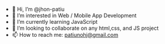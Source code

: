- 👋 Hi, I’m @jhon-patiu
- 👀 I’m interested in Web / Mobile App Development
- 🌱 I’m currently learning JavaScript
- 💞️ I’m looking to collaborate on any html,css, and JS project
- 📫 How to reach me: patiunohj@gmail.com

<!---
jhon-patiu/jhon-patiu is a ✨ special ✨ repository because its `README.md` (this file) appears on your GitHub profile.
You can click the Preview link to take a look at your changes.
--->
